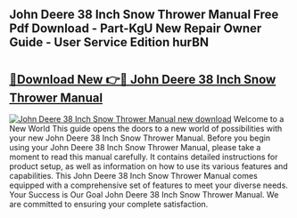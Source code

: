 ## John Deere 38 Inch Snow Thrower Manual Free Pdf Download - Part-KgU New Repair Owner Guide - User Service Edition hurBN

# <h2><a href="http://bc95235.oget.top/?id=John+Deere+38+Inch+Snow+Thrower+Manual">🔗Download New 👉🔴 John Deere 38 Inch Snow Thrower Manual</a></h2>

[![John Deere 38 Inch Snow Thrower Manual new download](https://i.imgur.com/5g1atiW.png)](http://bc95235.oget.top/?id=John+Deere+38+Inch+Snow+Thrower+Manual)
Welcome to a New World This guide opens the doors to a new world of possibilities with your new John Deere 38 Inch Snow Thrower Manual. Before you begin using your John Deere 38 Inch Snow Thrower Manual, please take a moment to read this manual carefully. It contains detailed instructions for product setup, as well as information on how to use its various features and capabilities. This John Deere 38 Inch Snow Thrower Manual comes equipped with a comprehensive set of features to meet your diverse needs. Your Success is Our Goal John Deere 38 Inch Snow Thrower Manual. We are committed to ensuring your complete satisfaction.
